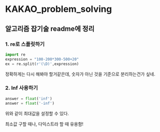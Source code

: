 # KAKAO_problem_solving

## 알고리즘 잡기술 readme에 정리



### 1. re로 스플릿하기

```python
import re
expression = "100-200*300-500+20"
ex = re.split(r'(\D)',expression)
```

정확하게는 다시 해봐야 할거같은데, 숫자가 아닌 것을 기준으로 분리하는건가 싶네.



### 2. Inf 사용하기

```python
answer = float('inf')
answer = float('-inf')
```

위와 같이 최대값을 설정할 수 있다.

최소값 구할 때나, 다익스트라 할 때 유용함!





